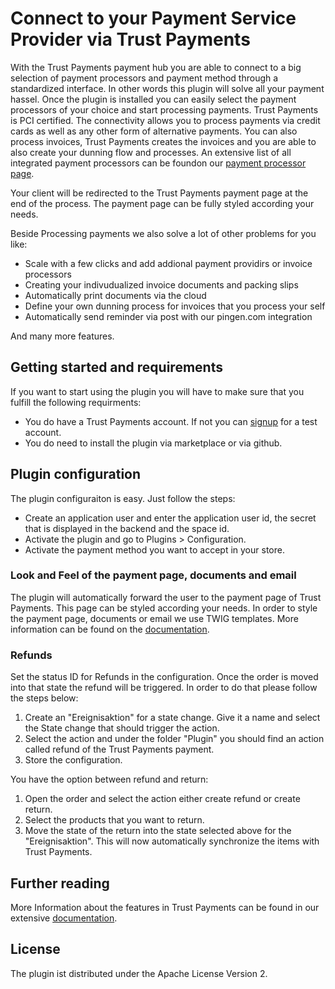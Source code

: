 # Connect to your Payment Service Provider via Trust Payments
 
With the Trust Payments payment hub you are able to connect to a big selection of payment processors and payment
method through a standardized interface. In other words this plugin will solve all your payment hassel. 
Once the plugin is installed you can easily select the payment processors of your choice and start 
processing payments.  Trust Payments is PCI certified. The connectivity allows you to process payments via credit cards as well as 
any other form of alternative payments. You can also process invoices, 
Trust Payments creates the invoices and you are able to also create your dunning flow and processes. 
An extensive list of all integrated payment processors can be foundon our <a href="https://ep.trustpayments.com/en/processors" target="_blank">payment processor page</a>.
 
Your client will be redirected to the Trust Payments payment page at the end of the process. The payment page can be fully styled according your needs.

Beside Processing payments we also solve a lot of other problems for you like:

* Scale with a few clicks and add addional payment providirs or invoice processors
* Creating your indivudualized invoice documents and packing slips
* Automatically print documents via the cloud
* Define your own dunning process for invoices that you process your self
* Automatically send reminder via post with our pingen.com integration

And many more features.


## Getting started and requirements
 
If you want to start using the plugin you will have to make sure that you fulfill the following requirments:

* You do have a Trust Payments account. If not you can <a href="https://ep.trustpayments.com/user/signup" target="_blank">signup</a> for a test account.
* You do need to install the plugin via marketplace or via github.

 
## Plugin configuration
 
 The plugin configuraiton is easy. Just follow the steps:

* Create an application user and enter the application user id, the secret that is displayed in the backend and the space id.
* Activate the plugin and go to Plugins > Configuration. 
* Activate the payment method you want to accept in your store.

 
### Look and Feel of the payment page, documents and email
 
The plugin will automatically forward the user to the payment page of Trust Payments. This page can be styled 
according your needs. In order to style the payment page, documents or email we use TWIG templates. More information can 
be found on the <a href="https://ep.trustpayments.com/en/doc/document-handling" target="_blank">documentation</a>.
 
### Refunds
 
Set the status ID for Refunds in the configuration. Once the order is moved into that state the refund will be triggered. 
In order to do that please follow the steps below:

1. Create an "Ereignisaktion" for a state change. Give it a name and select the State change that should trigger the action.
2. Select the action and under the folder "Plugin" you should find an action called refund of the Trust Payments payment.
3. Store the configuration.

You have the option between refund and return:

1. Open the order and select the action either create refund or create return.
2. Select the products that you want to return.
3. Move the state of the return into the state selected above for the "Ereignisaktion". This will now automatically synchronize
the items with Trust Payments.


## Further reading

More Information about the features in Trust Payments can be found in our extensive <a href="https://ep.trustpayments.com/en/doc" target="_blank">documentation</a>.
 
## License
 
The plugin ist distributed under the Apache License Version 2.